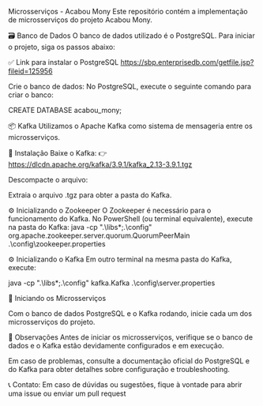 Microsserviços - Acabou Mony
Este repositório contém a implementação de microsserviços do projeto Acabou Mony.

🗃️ Banco de Dados
O banco de dados utilizado é o PostgreSQL.
Para iniciar o projeto, siga os passos abaixo:

✅ Link para instalar o PostgreSQL
https://sbp.enterprisedb.com/getfile.jsp?fileid=125956

Crie o banco de dados:
No PostgreSQL, execute o seguinte comando para criar o banco:

CREATE DATABASE acabou_mony;

📦 Kafka
Utilizamos o Apache Kafka como sistema de mensageria entre os microsserviços.

🔗 Instalação
Baixe o Kafka:
👉 https://dlcdn.apache.org/kafka/3.9.1/kafka_2.13-3.9.1.tgz

Descompacte o arquivo:

Extraia o arquivo .tgz para obter a pasta do Kafka.

⚙️ Inicializando o Zookeeper
O Zookeeper é necessário para o funcionamento do Kafka.
No PowerShell (ou terminal equivalente), execute na pasta do Kafka:
java -cp ".\libs\*;.\config" org.apache.zookeeper.server.quorum.QuorumPeerMain .\config\zookeeper.properties

⚙️ Inicializando o Kafka
Em outro terminal na mesma pasta do Kafka, execute:

java -cp ".\libs\*;.\config" kafka.Kafka .\config\server.properties

🚀 Iniciando os Microsserviços

Com o banco de dados PostgreSQL e o Kafka rodando, inicie cada um dos microsserviços do projeto.

📌 Observações
Antes de iniciar os microsserviços, verifique se o banco de dados e o Kafka estão devidamente configurados e em execução.

Em caso de problemas, consulte a documentação oficial do PostgreSQL e do Kafka para obter detalhes sobre configuração e troubleshooting.

📞 Contato:
Em caso de dúvidas ou sugestões, fique à vontade para abrir uma issue ou enviar um pull request